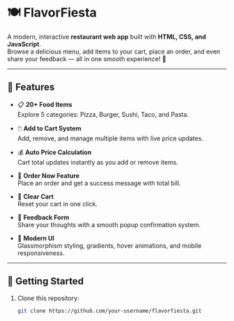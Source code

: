 # 🍽️ FlavorFiesta

A modern, interactive **restaurant web app** built with **HTML, CSS, and JavaScript**.  
Browse a delicious menu, add items to your cart, place an order, and even share your feedback — all in one smooth experience! 🎉  

---

## 🌟 Features

- 📋 **20+ Food Items**  
  Explore 5 categories: Pizza, Burger, Sushi, Taco, and Pasta.  

- 🖱️ **Add to Cart System**  
  Add, remove, and manage multiple items with live price updates.  

- 💰 **Auto Price Calculation**  
  Cart total updates instantly as you add or remove items.  

- 🛒 **Order Now Feature**  
  Place an order and get a success message with total bill.  

- 🧹 **Clear Cart**  
  Reset your cart in one click.  

- 📢 **Feedback Form**  
  Share your thoughts with a smooth popup confirmation system.  

- 🎨 **Modern UI**  
  Glassmorphism styling, gradients, hover animations, and mobile responsiveness.  

---

## 🚀 Getting Started

1. Clone this repository:
   ```bash
   git clone https://github.com/your-username/flavorfiesta.git
